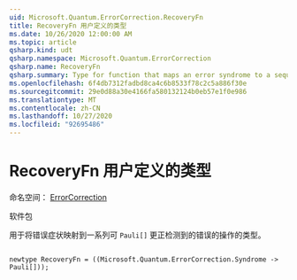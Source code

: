 ```yaml
---
uid: Microsoft.Quantum.ErrorCorrection.RecoveryFn
title: RecoveryFn 用户定义的类型
ms.date: 10/26/2020 12:00:00 AM
ms.topic: article
qsharp.kind: udt
qsharp.namespace: Microsoft.Quantum.ErrorCorrection
qsharp.name: RecoveryFn
qsharp.summary: Type for function that maps an error syndrome to a sequence of `Pauli[]` operations that correct the detected error.
ms.openlocfilehash: 6f4db7312fadbd8ca4c6b8533f78c2c5a886f30e
ms.sourcegitcommit: 29e0d88a30e4166fa580132124b0eb57e1f0e986
ms.translationtype: MT
ms.contentlocale: zh-CN
ms.lasthandoff: 10/27/2020
ms.locfileid: "92695486"
---
```

# <a name="recoveryfn-user-defined-type"></a>RecoveryFn 用户定义的类型

命名空间： [ErrorCorrection](xref:Microsoft.Quantum.ErrorCorrection)

软件包 [](https://nuget.org/packages/)


用于将错误症状映射到一系列可 `Pauli[]` 更正检测到的错误的操作的类型。

```qsharp

newtype RecoveryFn = ((Microsoft.Quantum.ErrorCorrection.Syndrome -> Pauli[]));
```

